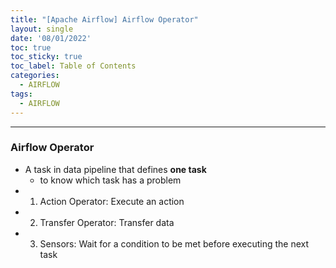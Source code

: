 ```yaml
---
title: "[Apache Airflow] Airflow Operator"
layout: single
date: '08/01/2022'
toc: true
toc_sticky: true
toc_label: Table of Contents
categories:
  - AIRFLOW
tags:
  - AIRFLOW
---
```


---
### Airflow Operator
* A task in data pipeline that defines **one task**
  * to know which task has a problem
* 1) Action Operator: Execute an action
* 2) Transfer Operator: Transfer data
* 3) Sensors: Wait for a condition to be met before executing the next task